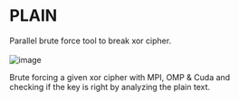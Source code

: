 # PLAIN
Parallel brute force tool to break xor cipher. <br>
<br>
![image](https://user-images.githubusercontent.com/48724924/115406467-7d842500-a1ef-11eb-90bf-ed1908b8e5f2.png)
<br>

Brute forcing a given xor cipher with MPI, OMP & Cuda and <br> checking if the key is right by analyzing the plain text.
